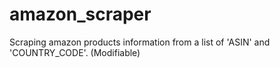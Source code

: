# amazon_scraper
Scraping amazon products information from a list of 'ASIN' and 'COUNTRY_CODE'. (Modifiable)

